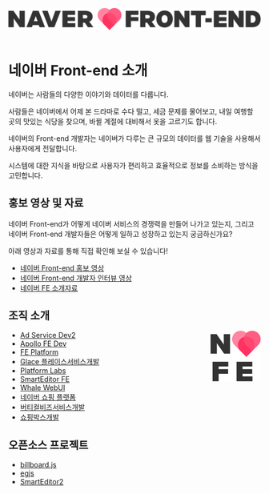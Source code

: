 <img src="./org/assets/NAVERFE_basic_black.png" width=700><br><br>
# 네이버 Front-end 소개

네이버는 사람들의 다양한 이야기와 데이터를 다룹니다.

사람들은 네이버에서 어제 본 드라마로 수다 떨고,
세금 문제를 물어보고, 내일 여행할 곳의 맛있는 식당을 찾으며,
바뀔 계절에 대비해서 옷을 고르기도 합니다.

네이버의 Front-end 개발자는 네이버가 다루는
큰 규모의 데이터를 웹 기술을 사용해서 사용자에게 전달합니다.

시스템에 대한 지식을 바탕으로 사용자가 편리하고 효율적으로
정보를 소비하는 방식을 고민합니다.

## 홍보 영상 및 자료
네이버 Front-end가 어떻게 네이버 서비스의 경쟁력을 만들어 나가고 있는지,
그리고 네이버 Front-end 개발자들은 어떻게 일하고 성장하고 있는지 궁금하신가요?

아래 영상과 자료를 통해 직접 확인해 보실 수 있습니다!

- [네이버 Front-end 홍보 영상](https://tv.naver.com/v/16857998)
- [네이버 Front-end 개발자 인터뷰 영상](https://tv.naver.com/v/16857931)
- [네이버 FE 소개자료](https://deview.kr/data/deview/exhibition/%EB%84%A4%EC%9D%B4%EB%B2%84FE.pdf)

## 조직 소개

<img src="./org/assets/NAVERFE_square_black.png" width=100 align="right">

- [Ad Service Dev2](/org/Ad-Service-Dev2.md)
- [Apollo FE Dev](/org/Apollo-FE-Dev.md)
- [FE Platform](/org/FE-Platform.md)
- [Glace 플레이스서비스개발](/org/Glace-Place-Service-Dev.md)
- [Platform Labs](/org/Platform-Labs.md)
- [SmartEditor FE](/org/SmartEditor-FE.md)
- [Whale WebUI](/org/Whale-WebUI.md)
- [네이버 쇼핑 플랫폼](/org/Shopping-Platform.md)
- [버티컬비즈서비스개발](/org/Vertical-Biz-Service-Dev.md)
- [쇼핑박스개발](/org/Shopping-Box-Dev.md)

## 오픈소스 프로젝트

- [billboard.js](https://github.com/naver/billboard.js)
- [egjs](https://github.com/naver/egjs)
- [SmartEditor2](https://github.com/naver/smarteditor2)
